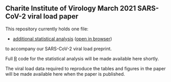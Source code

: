 ## Charite Institute of Virology March 2021 SARS-CoV-2 viral load paper

This repository currently holds one file:

* [additional statistical analysis](preprint.html) ([open in browser](http://htmlpreview.github.io/?https://github.com/VirologyCharite/SARS-CoV-2-VL-paper/blob/main/preprint.html))

to accompany our SARS-CoV-2 viral load preprint.

Full [R](https://www.r-project.org/) code for the statistical analysis will
be made available here shortly.

The viral load data required to reproduce the tables and figures in the
paper will be made available here when the paper is published.
